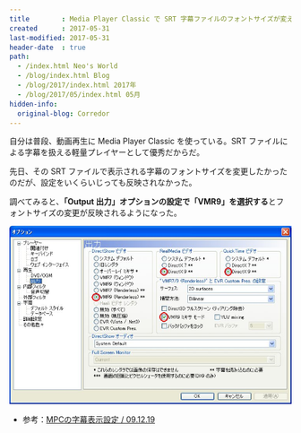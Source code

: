 ```yaml
---
title        : Media Player Classic で SRT 字幕ファイルのフォントサイズが変えられない場合
created      : 2017-05-31
last-modified: 2017-05-31
header-date  : true
path:
  - /index.html Neo's World
  - /blog/index.html Blog
  - /blog/2017/index.html 2017年
  - /blog/2017/05/index.html 05月
hidden-info:
  original-blog: Corredor
---
```


自分は普段、動画再生に Media Player Classic を使っている。SRT ファイルによる字幕を扱える軽量プレイヤーとして優秀だからだ。

先日、その SRT ファイルで表示される字幕のフォントサイズを変更したかったのだが、設定をいくらいじっても反映されなかった。

調べてみると、**「Output 出力」オプションの設定で「VMR9」を選択する**とフォントサイズの変更が反映されるようになった。

![ココを選ぶ](31-01-01.jpg)

- 参考：[MPCの字幕表示設定 / 09.12.19](http://www.geocities.co.jp/bancodesrt/main/mpc-subtitle.html)
